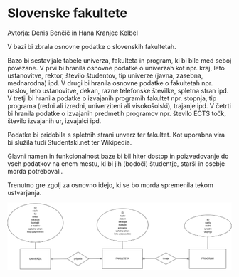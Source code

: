# Slovenske fakultete
Avtorja: Denis Benčič in Hana Kranjec Kelbel

V bazi bi zbrala osnovne podatke o slovenskih fakultetah.

Bazo bi sestavljale tabele univerza, fakulteta in program, ki bi bile med seboj povezane.
V prvi bi hranila osnovne podatke o univerzah kot npr. kraj, leto ustanovitve, rektor, število študentov, tip univerze (javna, zasebna, mednarodna) ipd.
V drugi bi hranila osnovne podatke o fakultetah npr. naslov, leto ustanovitve, dekan, razne telefonske številke, spletna stran ipd.
V tretji bi hranila podatke o izvajanih programih fakultet npr. stopnja, tip programa (redni ali izredni, univerziteni ali visokošolski), trajanje ipd.
V četrti bi hranila podatke o izvajanih predmetih programov npr. število ECTS točk, število izvajanih ur, izvajalci ipd.

Podatke bi pridobila s spletnih strani unverz ter fakultet. Kot uporabna vira bi služila tudi Studentski.net ter Wikipedia.

Glavni namen in funkcionalnost baze bi bil hiter dostop in poizvedovanje do vseh podatkov na enem mestu, ki bi jih (bodoči) študentje, starši in osebje morda potrebovali.

Trenutno gre zgolj za osnovno idejo, ki se bo morda spremenila tekom ustvarjanja.

![](ER/SlovenskeFakultete_koncna.png)
